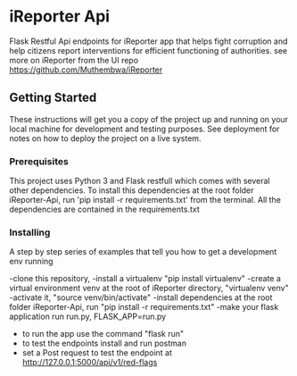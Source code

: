 # iReporter Api

Flask Restful Api endpoints for iReporter app that helps fight corruption and help citizens report interventions for efficient functioning of authorities. see more on iReporter from the UI repo https://github.com/Muthembwa/iReporter

## Getting Started

These instructions will get you a copy of the project up and running on your local machine for development and testing purposes. See deployment for notes on how to deploy the project on a live system.

### Prerequisites
This project uses Python 3 and Flask restfull which comes with several other dependencies. To install this dependencies at the root folder iReporter-Api, run 'pip install -r requirements.txt' from the terminal. All the dependencies are contained in the requirements.txt


### Installing

A step by step series of examples that tell you how to get a development env running

-clone this repository,
-install a virtualenv "pip install virtualenv"
-create a virtual environment venv at the root of iReporter directory, "virtualenv venv"
-activate it, "source venv/bin/activate"
-install dependencies at the root folder iReporter-Api, run "pip install -r requirements.txt"
-make your flask application run run.py, FLASK_APP=run.py
- to run the app use the command "flask run"
- to test the endpoints install and run postman
- set a Post request to test the endpoint at http://127.0.0.1:5000/api/v1/red-flags 




